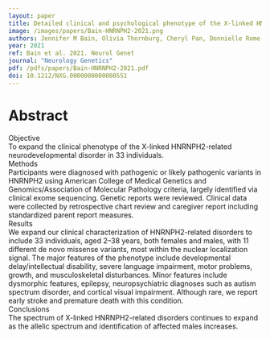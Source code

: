 ```yaml
---
layout: paper
title: Detailed clinical and psychological phenotype of the X-linked HNRNPH2-related neurodevelopmental disorder
image: /images/papers/Bain-HNRNPH2-2021.png
authors: Jennifer M Bain, Olivia Thornburg, Cheryl Pan, Donnielle Rome-Martin, Lia Boyle, Xiao Fan, Orrin Devinsky, Richard Frye, Silke Hamp, Cynthia G Keator, Nicole M LaMarca, Alexis BR Maddocks, Marcos Madruga-Garrido, Karen Y Niederhoffer, Francesca Novara, Angela Peron, Elizabeth Poole-Di Salvo, Rachel Salazar, Steven A Skinner, Gabriela Soares, Sylvie Goldman, Wendy K Chung
year: 2021
ref: Bain et al. 2021. Neurol Genet
journal: "Neurology Genetics"
pdf: /pdfs/papers/Bain-HNRNPH2-2021.pdf
doi: 10.1212/NXG.0000000000000551
---
```


# Abstract

Objective</br>
To expand the clinical phenotype of the X-linked HNRNPH2-related neurodevelopmental disorder in 33 individuals.</br>
Methods</br>
Participants were diagnosed with pathogenic or likely pathogenic variants in HNRNPH2 using American College of Medical Genetics and Genomics/Association of Molecular Pathology criteria, largely identified via clinical exome sequencing. Genetic reports were reviewed. Clinical data were collected by retrospective chart review and caregiver report including standardized parent report measures.</br>
Results</br>
We expand our clinical characterization of HNRNPH2-related disorders to include 33 individuals, aged 2–38 years, both females and males, with 11 different de novo missense variants, most within the nuclear localization signal. The major features of the phenotype include developmental delay/intellectual disability, severe language impairment, motor problems, growth, and musculoskeletal disturbances. Minor features include dysmorphic features, epilepsy, neuropsychiatric diagnoses such as autism spectrum disorder, and cortical visual impairment. Although rare, we report early stroke and premature death with this condition.</br>
Conclusions</br>
The spectrum of X-linked HNRNPH2-related disorders continues to expand as the allelic spectrum and identification of affected males increases.
